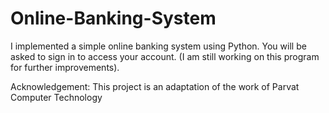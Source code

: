 # Online-Banking-System

I implemented a simple online banking system using Python. You will be asked to sign in to access your account.
(I am still working on this program for further improvements).

Acknowledgement: This project is an adaptation of the work of Parvat Computer Technology
